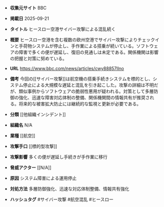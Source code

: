 - **収集元サイト**
BBC

- **掲載日**
2025-09-21

- **タイトル**
ヒースロー空港サイバー攻撃による混乱続く

- **概要**
ヒースロー空港を含む複数の欧州空港でサイバー攻撃によりチェックインと手荷物システムが停止し、手作業による搭乗が続いている。ソフトウェアの障害で多くの便が遅延し、復旧の見通しは未定である。関係機関は影響の把握と対策に努めている。

- **URL**
https://www.bbc.com/news/articles/cwy88857llno

- **備考**
今回の[[サイバー攻撃]]は航空機の搭乗手続きシステムを標的とし、システム停止による大規模な遅延と混乱を引き起こした。攻撃の詳細は不明だが、類似事例からソフトウェアの脆弱性悪用が疑われる。対策として多層防御の強化、迅速な障害対応体制の整備、関係機関間の情報共有が推奨される。将来的な被害拡大防止には継続的な監視と更新が必要である。

- **分類**
[[他組織インシデント]]

- **組織名**
N/A

- **業種**
[[航空]]

- **攻撃手口**
[[標的型攻撃]]

- **攻撃影響**
多くの便が遅延し手続きが手作業に移行

- **脅威アクター**
[[N/A]]

- **原因**
システム障害による運用停止

- **対処方法**
多層防御強化、迅速な対応体制整備、情報共有強化

- **ハッシュタグ**
#サイバー攻撃 #航空混乱 #ヒースロー
